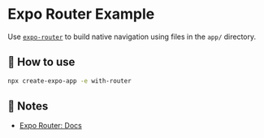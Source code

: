 # Expo Router Example

Use [`expo-router`](https://docs.expo.dev/router/introduction/) to build native navigation using files in the `app/` directory.

## 🚀 How to use

```sh
npx create-expo-app -e with-router

```

## 📝 Notes

- [Expo Router: Docs](https://docs.expo.dev/router/introduction/)

